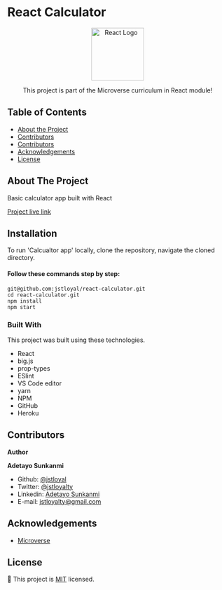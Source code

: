 # React Calculator

<!--
*** Thanks for checking out this README Template. If you have a suggestion that would
*** make this better, please fork the repo and create a pull request or simply open
*** an issue with the tag "enhancement".
*** Thanks again! Now go create something AMAZING! :D
-->

<!-- PROJECT SHIELDS -->

<p align="center">
  <a href="https://github.com/jstloyal/react-calculator">
    <img src="https://www.google.com/imgres?imgurl=https%3A%2F%2Fupload.wikimedia.org%2Fwikipedia%2Fcommons%2Fthumb%2Fa%2Fa7%2FReact-icon.svg%2F220px-React-icon.svg.png&imgrefurl=https%3A%2F%2Fen.wikipedia.org%2Fwiki%2FReact_(web_framework)&tbnid=LcNet5h6bMaGyM&vet=12ahUKEwjd8--KiMrsAhVBaBoKHe2JAKkQMygAegUIARCmAQ..i&docid=HUX3vxMryA4w3M&w=220&h=155&q=React&ved=2ahUKEwjd8--KiMrsAhVBaBoKHe2JAKkQMygAegUIARCmAQ" alt="React Logo" width="120" height="120">
  </a>

  <p align="center">
    This project is part of the Microverse curriculum in React module!
  </p>
</p>

<!-- TABLE OF CONTENTS -->

## Table of Contents

- [About the Project](#about-the-project)
- [Contributors](#Installation)
- [Contributors](#contributors)
- [Acknowledgements](#acknowledgements)
- [License](#license)

## About The Project

Basic calculator app built with React

[Project live link](https://tayo-calculator.herokuapp.com/)

## Installation

To run 'Calcualtor app' locally, clone the repository, navigate the cloned directory.

#### Follow these commands step by step:

```
git@github.com:jstloyal/react-calculator.git
cd react-calculator.git
npm install
npm start
```

### Built With

This project was built using these technologies.

- React
- big.js
- prop-types
- ESlint
- VS Code editor
- yarn
- NPM
- GitHub
- Heroku

## Contributors

**Author**

​**Adetayo Sunkanmi**

- Github: [@jstloyal](https://github.com/jstloyal)
- Twitter: [@jstloyalty](https://twitter.com/jstloyalty)
- Linkedin: [Adetayo Sunkanmi](https://www.linkedin.com/in/jstloyalty)
- E-mail: jstloyalty@gmail.com

<!-- ACKNOWLEDGEMENTS -->

## Acknowledgements

- [Microverse](https://www.microverse.org/)

## License

📝
This project is [MIT](https://opensource.org/licenses/MIT) licensed.
